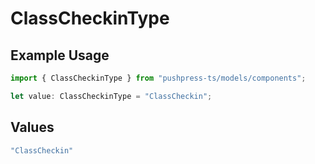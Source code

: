 # ClassCheckinType

## Example Usage

```typescript
import { ClassCheckinType } from "pushpress-ts/models/components";

let value: ClassCheckinType = "ClassCheckin";
```

## Values

```typescript
"ClassCheckin"
```